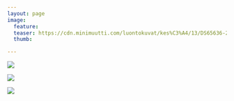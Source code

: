 ```yaml
---
layout: page
image:
  feature:
  teaser: https://cdn.minimuutti.com/luontokuvat/kes%C3%A4/13/DS65636-245px.jpg
  thumb:

---
```


![](https://cdn.minimuutti.com/luontokuvat/kes%C3%A4/13/DS65636-800px.jpg)

![](https://cdn.minimuutti.com/luontokuvat/kes%C3%A4/13/DS65641-800px.jpg)

![](https://cdn.minimuutti.com/luontokuvat/kes%C3%A4/13/DS65635-800px.jpg)


